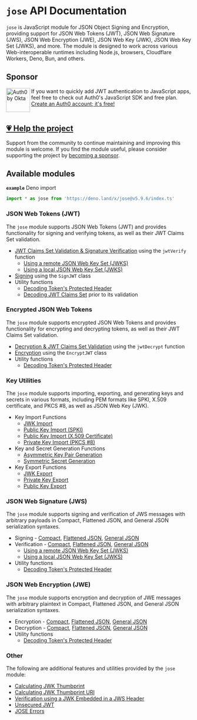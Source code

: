 # `jose` API Documentation

`jose` is JavaScript module for JSON Object Signing and Encryption, providing support for JSON Web Tokens (JWT), JSON Web Signature (JWS), JSON Web Encryption (JWE), JSON Web Key (JWK), JSON Web Key Set (JWKS), and more. The module is designed to work across various Web-interoperable runtimes including Node.js, browsers, Cloudflare Workers, Deno, Bun, and others.

## Sponsor

<picture>
  <source media="(prefers-color-scheme: dark)" srcset="../sponsor/Auth0byOkta_dark.png">
  <source media="(prefers-color-scheme: light)" srcset="../sponsor/Auth0byOkta_light.png">
  <img height="65" align="left" alt="Auth0 by Okta" src="../sponsor/Auth0byOkta_light.png">
</picture>

If you want to quickly add JWT authentication to JavaScript apps, feel free to check out Auth0's JavaScript SDK and free plan. [Create an Auth0 account; it's free!][sponsor-auth0]<br><br>

## [💗 Help the project](https://github.com/sponsors/panva)

Support from the community to continue maintaining and improving this module is welcome. If you find the module useful, please consider supporting the project by [becoming a sponsor](https://github.com/sponsors/panva).

## Available modules

**`example`** Deno import
```js
import * as jose from 'https://deno.land/x/jose@v5.9.6/index.ts'
```

### JSON Web Tokens (JWT)

The `jose` module supports JSON Web Tokens (JWT) and provides functionality for signing and verifying tokens, as well as their JWT Claims Set validation.

- [JWT Claims Set Validation & Signature Verification](https://github.com/panva/jose/blob/v5.9.6/docs/jwt/verify/functions/jwtVerify.md) using the `jwtVerify` function
  - [Using a remote JSON Web Key Set (JWKS)](https://github.com/panva/jose/blob/v5.9.6/docs/jwks/remote/functions/createRemoteJWKSet.md)
  - [Using a local JSON Web Key Set (JWKS)](https://github.com/panva/jose/blob/v5.9.6/docs/jwks/local/functions/createLocalJWKSet.md)
- [Signing](https://github.com/panva/jose/blob/v5.9.6/docs/jwt/sign/classes/SignJWT.md) using the `SignJWT` class
- Utility functions
  - [Decoding Token's Protected Header](https://github.com/panva/jose/blob/v5.9.6/docs/util/decode_protected_header/functions/decodeProtectedHeader.md)
  - [Decoding JWT Claims Set](https://github.com/panva/jose/blob/v5.9.6/docs/util/decode_jwt/functions/decodeJwt.md) prior to its validation

### Encrypted JSON Web Tokens

The `jose` module supports encrypted JSON Web Tokens and provides functionality for encrypting and decrypting tokens, as well as their JWT Claims Set validation.

- [Decryption & JWT Claims Set Validation](https://github.com/panva/jose/blob/v5.9.6/docs/jwt/decrypt/functions/jwtDecrypt.md) using the `jwtDecrypt` function
- [Encryption](https://github.com/panva/jose/blob/v5.9.6/docs/jwt/encrypt/classes/EncryptJWT.md) using the `EncryptJWT` class
- Utility functions
  - [Decoding Token's Protected Header](https://github.com/panva/jose/blob/v5.9.6/docs/util/decode_protected_header/functions/decodeProtectedHeader.md)

### Key Utilities

The `jose` module supports importing, exporting, and generating keys and secrets in various formats, including PEM formats like SPKI, X.509 certificate, and PKCS #8, as well as JSON Web Key (JWK).

- Key Import Functions
  - [JWK Import](https://github.com/panva/jose/blob/v5.9.6/docs/key/import/functions/importJWK.md)
  - [Public Key Import (SPKI)](https://github.com/panva/jose/blob/v5.9.6/docs/key/import/functions/importSPKI.md)
  - [Public Key Import (X.509 Certificate)](https://github.com/panva/jose/blob/v5.9.6/docs/key/import/functions/importX509.md)
  - [Private Key Import (PKCS #8)](https://github.com/panva/jose/blob/v5.9.6/docs/key/import/functions/importPKCS8.md)
- Key and Secret Generation Functions
  - [Asymmetric Key Pair Generation](https://github.com/panva/jose/blob/v5.9.6/docs/key/generate_key_pair/functions/generateKeyPair.md)
  - [Symmetric Secret Generation](https://github.com/panva/jose/blob/v5.9.6/docs/key/generate_secret/functions/generateSecret.md)
- Key Export Functions
  - [JWK Export](https://github.com/panva/jose/blob/v5.9.6/docs/key/export/functions/exportJWK.md)
  - [Private Key Export](https://github.com/panva/jose/blob/v5.9.6/docs/dkey/export/functions/exportPKCS8.md)
  - [Public Key Export](https://github.com/panva/jose/blob/v5.9.6/docs/dkey/export/functions/exportSPKI.md)

### JSON Web Signature (JWS)

The `jose` module supports signing and verification of JWS messages with arbitrary payloads in Compact, Flattened JSON, and General JSON serialization syntaxes.

- Signing - [Compact](https://github.com/panva/jose/blob/v5.9.6/docs/jws/compact/sign/classes/CompactSign.md), [Flattened JSON](https://github.com/panva/jose/blob/v5.9.6/docs/jws/flattened/sign/classes/FlattenedSign.md), [General JSON](https://github.com/panva/jose/blob/v5.9.6/docs/jws/general/sign/classes/GeneralSign.md)
- Verification - [Compact](https://github.com/panva/jose/blob/v5.9.6/docs/jws/compact/verify/functions/compactVerify.md), [Flattened JSON](https://github.com/panva/jose/blob/v5.9.6/docs/jws/flattened/verify/functions/flattenedVerify.md), [General JSON](https://github.com/panva/jose/blob/v5.9.6/docs/jws/general/verify/functions/generalVerify.md)
  - [Using a remote JSON Web Key Set (JWKS)](https://github.com/panva/jose/blob/v5.9.6/docs/jwks/remote/functions/createRemoteJWKSet.md)
  - [Using a local JSON Web Key Set (JWKS)](https://github.com/panva/jose/blob/v5.9.6/docs/jwks/local/functions/createLocalJWKSet.md)
- Utility functions
  - [Decoding Token's Protected Header](https://github.com/panva/jose/blob/v5.9.6/docs/util/decode_protected_header/functions/decodeProtectedHeader.md)

### JSON Web Encryption (JWE)

The `jose` module supports encryption and decryption of JWE messages with arbitrary plaintext in Compact, Flattened JSON, and General JSON serialization syntaxes.

- Encryption - [Compact](https://github.com/panva/jose/blob/v5.9.6/docs/jwe/compact/encrypt/classes/CompactEncrypt.md), [Flattened JSON](https://github.com/panva/jose/blob/v5.9.6/docs/jwe/flattened/encrypt/classes/FlattenedEncrypt.md), [General JSON](https://github.com/panva/jose/blob/v5.9.6/docs/jwe/general/encrypt/classes/GeneralEncrypt.md)
- Decryption - [Compact](https://github.com/panva/jose/blob/v5.9.6/docs/jwe/compact/decrypt/functions/compactDecrypt.md), [Flattened JSON](https://github.com/panva/jose/blob/v5.9.6/docs/jwe/flattened/decrypt/functions/flattenedDecrypt.md), [General JSON](https://github.com/panva/jose/blob/v5.9.6/docs/jwe/general/decrypt/functions/generalDecrypt.md)
- Utility functions
  - [Decoding Token's Protected Header](https://github.com/panva/jose/blob/v5.9.6/docs/util/decode_protected_header/functions/decodeProtectedHeader.md)

### Other

The following are additional features and utilities provided by the `jose` module:

- [Calculating JWK Thumbprint](https://github.com/panva/jose/blob/v5.9.6/docs/jwk/thumbprint/functions/calculateJwkThumbprint.md)
- [Calculating JWK Thumbprint URI](https://github.com/panva/jose/blob/v5.9.6/docs/jwk/thumbprint/functions/calculateJwkThumbprintUri.md)
- [Verification using a JWK Embedded in a JWS Header](https://github.com/panva/jose/blob/v5.9.6/docs/jwk/embedded/functions/EmbeddedJWK.md)
- [Unsecured JWT](https://github.com/panva/jose/blob/v5.9.6/docs/jwt/unsecured/classes/UnsecuredJWT.md)
- [JOSE Errors](https://github.com/panva/jose/blob/v5.9.6/docs/util/errors/README.md)

[sponsor-auth0]: https://auth0.com/signup?utm_source=external_sites&utm_medium=panva&utm_campaign=devn_signup
